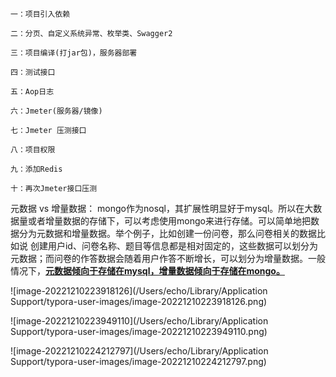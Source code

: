 ```
一：项目引入依赖

二：分页、自定义系统异常、枚举类、Swagger2

三：项目编译(打jar包)，服务器部署

四：测试接口

五：Aop日志

六：Jmeter(服务器/镜像)

七：Jmeter 压测接口

八：项目权限

九：添加Redis

十：再次Jmeter接口压测
```



元数据 vs 增量数据：
mongo作为nosql，其扩展性明显好于mysql。所以在大数据量或者增量数据的存储下，可以考虑使用mongo来进行存储。可以简单地把数据分为元数据和增量数据。举个例子，比如创建一份问卷，那么问卷相关的数据比如说 创建用户id、问卷名称、题目等信息都是相对固定的，这些数据可以划分为元数据；而问卷的作答数据会随着用户作答不断增长，可以划分为增量数据。一般情况下，<u>**元数据倾向于存储在mysql，增量数据倾向于存储在mongo。**</u>



![image-20221210223918126](/Users/echo/Library/Application Support/typora-user-images/image-20221210223918126.png)

![image-20221210223949110](/Users/echo/Library/Application Support/typora-user-images/image-20221210223949110.png)

![image-20221210224212797](/Users/echo/Library/Application Support/typora-user-images/image-20221210224212797.png)